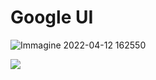 # Google UI

![Immagine 2022-04-12 162550](https://user-images.githubusercontent.com/87947051/162985229-c2b11187-e9a4-473a-b7e6-8d313c6c50d6.jpg)

![](https://visitor-badge.glitch.me/badge?page_id=Google-UI)

